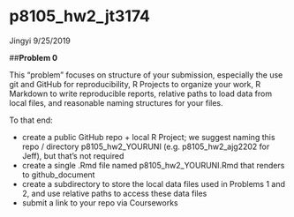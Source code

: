 p8105\_hw2\_jt3174
================
Jingyi
9/25/2019

\#\#**Problem 0**

This “problem” focuses on structure of your submission, especially the
use git and GitHub for reproducibility, R Projects to organize your
work, R Markdown to write reproducible reports, relative paths to load
data from local files, and reasonable naming structures for your files.

To that end:

  - create a public GitHub repo + local R Project; we suggest naming
    this repo / directory p8105\_hw2\_YOURUNI (e.g. p8105\_hw2\_ajg2202
    for Jeff), but that’s not required
  - create a single .Rmd file named p8105\_hw2\_YOURUNI.Rmd that renders
    to github\_document
  - create a subdirectory to store the local data files used in Problems
    1 and 2, and use relative paths to access these data files
  - submit a link to your repo via Courseworks
